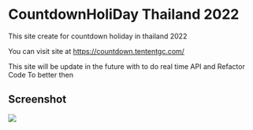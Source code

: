 # CountdownHoliDay Thailand 2022 

This site create for countdown holiday in thailand 2022 


You can visit site at https://countdown.tententgc.com/

This site will be update in the future with to do real time API and Refactor Code To better then 


## Screenshot

<img src="https://github.com/tententgc/HolidayCountDown/blob/d4333edd48e3756adb70404ef21c3d00ea12148d/apps%20screen.png"/>
 
